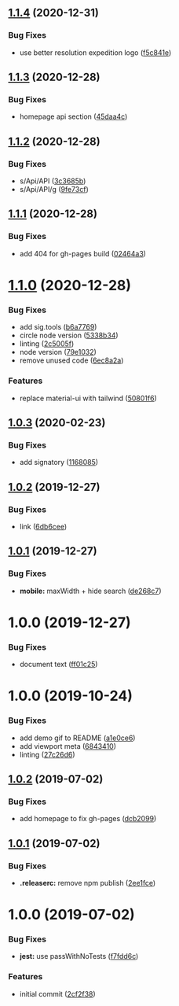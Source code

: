 ## [1.1.4](https://github.com/ethereumstack/ethereumstack.tools/compare/1.1.3...1.1.4) (2020-12-31)


### Bug Fixes

* use better resolution expedition logo ([f5c841e](https://github.com/ethereumstack/ethereumstack.tools/commit/f5c841e2d94a4eec5b70c3c8e2e0fcb17555c252))

## [1.1.3](https://github.com/ethereumstack/ethereumstack.tools/compare/1.1.2...1.1.3) (2020-12-28)


### Bug Fixes

* homepage api section ([45daa4c](https://github.com/ethereumstack/ethereumstack.tools/commit/45daa4c27508d0e1ea80863705ad66a8484ea7ad))

## [1.1.2](https://github.com/ethereumstack/ethereumstack.tools/compare/1.1.1...1.1.2) (2020-12-28)


### Bug Fixes

* s/Api/API ([3c3685b](https://github.com/ethereumstack/ethereumstack.tools/commit/3c3685b35133b7555c1f859479e87e84d72aa6e8))
* s/Api/API/g ([9fe73cf](https://github.com/ethereumstack/ethereumstack.tools/commit/9fe73cf095daf09e0ea86b820c5d4135d1c83b68))

## [1.1.1](https://github.com/ethereumstack/ethereumstack.tools/compare/1.1.0...1.1.1) (2020-12-28)


### Bug Fixes

* add 404 for gh-pages build ([02464a3](https://github.com/ethereumstack/ethereumstack.tools/commit/02464a3850ca570f2ee130561ec59b8a8b64aa50))

# [1.1.0](https://github.com/ethereumstack/ethereumstack.tools/compare/1.0.3...1.1.0) (2020-12-28)


### Bug Fixes

* add sig.tools ([b6a7769](https://github.com/ethereumstack/ethereumstack.tools/commit/b6a7769adbe7b6fe2a8165fc75fdda6c580d19d6))
* circle node version ([5338b34](https://github.com/ethereumstack/ethereumstack.tools/commit/5338b345687a23d7a2e790596e18e9003826b43c))
* linting ([2c5005f](https://github.com/ethereumstack/ethereumstack.tools/commit/2c5005f43cb6887dae68e163a1463e1f8dfe9b5f))
* node version ([79e1032](https://github.com/ethereumstack/ethereumstack.tools/commit/79e1032f53a2c4669c5a305d7d09e15e566c703c))
* remove unused code ([6ec8a2a](https://github.com/ethereumstack/ethereumstack.tools/commit/6ec8a2aecc2b4d7c190ca63eba244f859de233eb))


### Features

* replace material-ui with tailwind ([50801f6](https://github.com/ethereumstack/ethereumstack.tools/commit/50801f6c34d0482b7ae0dac64cac269af3203867))

## [1.0.3](https://github.com/ethereumstack/ethereumstack.tools/compare/1.0.2...1.0.3) (2020-02-23)


### Bug Fixes

* add signatory ([1168085](https://github.com/ethereumstack/ethereumstack.tools/commit/116808530c4fc13bd2c90d3c45cedc643174639a))

## [1.0.2](https://github.com/ethereumstack/ethereumstack.tools/compare/1.0.1...1.0.2) (2019-12-27)


### Bug Fixes

* link ([6db6cee](https://github.com/ethereumstack/ethereumstack.tools/commit/6db6cee2b369cc8bddf00ec2e3f10db554fc8de5))

## [1.0.1](https://github.com/ethereumstack/ethereumstack.tools/compare/1.0.0...1.0.1) (2019-12-27)


### Bug Fixes

* **mobile:** maxWidth + hide search ([de268c7](https://github.com/ethereumstack/ethereumstack.tools/commit/de268c7c620516b98a016d600c68d9e1983cb996))

# 1.0.0 (2019-12-27)


### Bug Fixes

* document text ([ff01c25](https://github.com/ethereumstack/ethereumstack.tools/commit/ff01c25ecec35a6c75a2e2a9a7b6c4a9f07adabf))

# 1.0.0 (2019-10-24)


### Bug Fixes

* add demo gif to README ([a1e0ce6](https://github.com/etclabscore/pristine-typescript-react-material-ui/commit/a1e0ce6dd7c0d44e46e41faaf52b7e45b8623ce9))
* add viewport meta ([6843410](https://github.com/etclabscore/pristine-typescript-react-material-ui/commit/68434105895ea915c3aa4204c8827801d3a5d7bc))
* linting ([27c26d6](https://github.com/etclabscore/pristine-typescript-react-material-ui/commit/27c26d6fa744910a0c53789b0f020a7870053925))

## [1.0.2](https://github.com/etclabscore/pristine-typescript-react/compare/1.0.1...1.0.2) (2019-07-02)


### Bug Fixes

* add homepage to fix gh-pages ([dcb2099](https://github.com/etclabscore/pristine-typescript-react/commit/dcb2099))

## [1.0.1](https://github.com/etclabscore/pristine-typescript-react/compare/1.0.0...1.0.1) (2019-07-02)


### Bug Fixes

* **.releaserc:** remove npm publish ([2ee1fce](https://github.com/etclabscore/pristine-typescript-react/commit/2ee1fce))

# 1.0.0 (2019-07-02)


### Bug Fixes

* **jest:** use passWithNoTests ([f7fdd6c](https://github.com/etclabscore/pristine-typescript-react/commit/f7fdd6c))


### Features

* initial commit ([2cf2f38](https://github.com/etclabscore/pristine-typescript-react/commit/2cf2f38))
